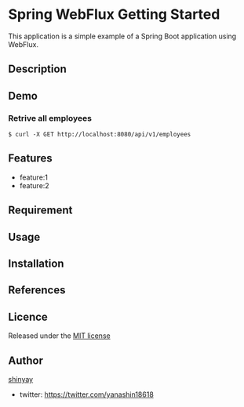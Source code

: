 # Spring WebFlux Getting Started

This application is a simple example of a Spring Boot application using WebFlux.

## Description

## Demo
### Retrive all employees
```shell
$ curl -X GET http://localhost:8080/api/v1/employees
```
## Features

- feature:1
- feature:2

## Requirement

## Usage

## Installation

## References

## Licence

Released under the [MIT license](https://gist.githubusercontent.com/shinyay/56e54ee4c0e22db8211e05e70a63247e/raw/34c6fdd50d54aa8e23560c296424aeb61599aa71/LICENSE)

## Author

[shinyay](https://github.com/shinyay)
- twitter: https://twitter.com/yanashin18618
